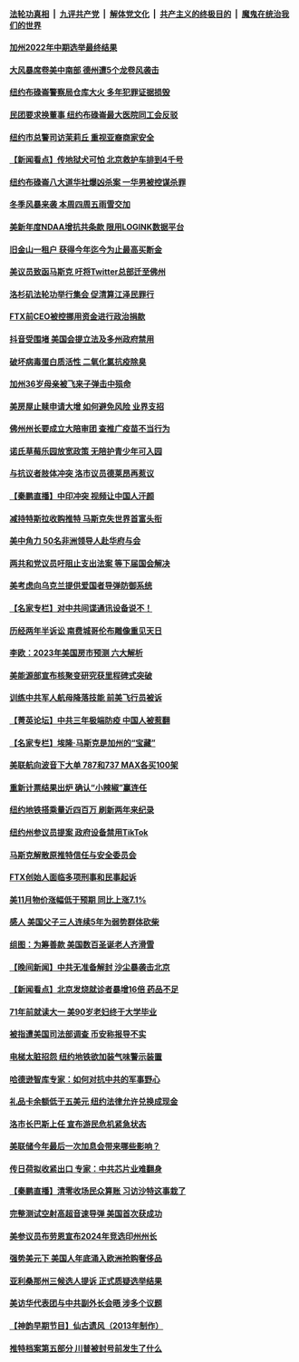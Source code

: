####  [法轮功真相](../../../../basic/blob/master/README.md?t=12141902) &nbsp;|&nbsp; [九评共产党](../../../../9ping.md/blob/master/README.md?t=12141902) &nbsp;|&nbsp; [解体党文化](../../../../jtdwh.md/blob/master/README.md?t=12141902)  &nbsp;|&nbsp; [共产主义的终极目的](../../../../gczydzjmd.md/blob/master/README.md?t=12141902) &nbsp;|&nbsp; [魔鬼在统治我们的世界](../../../../mgztzwmdsj.md/blob/master/README.md?t=12141902) 

#### [加州2022年中期选举最终结果](../pages/nsc412/n13884433.md?t=12141902) 

#### [大风暴席卷美中南部 德州遭5个龙卷风袭击](../pages/nsc412/n13884281.md?t=12141902) 

#### [纽约布碌崙警察局仓库大火 多年犯罪证据损毁](../pages/nsc412/n13884380.md?t=12141902) 

#### [民团要求换董事 纽约布碌崙最大医院同工会反驳](../pages/nsc412/n13884415.md?t=12141902) 

#### [纽约市总警司访茉莉丘 重视亚裔商家安全](../pages/nsc412/n13884407.md?t=12141902) 

#### [【新闻看点】传地狱犬可怕 北京救护车排到4千号](../pages/nsc412/n13884197.md?t=12141902) 

#### [纽约布碌崙八大道华社爆凶杀案 一华男被控谋杀罪](../pages/nsc412/n13884376.md?t=12141902) 

#### [冬季风暴来袭 本周四周五雨雪交加](../pages/nsc412/n13884370.md?t=12141902) 

#### [美新年度NDAA增抗共条款 限用LOGINK数据平台](../pages/nsc412/n13884395.md?t=12141902) 

#### [旧金山一租户 获得今年迄今为止最高买断金](../pages/nsc412/n13884368.md?t=12141902) 

#### [美议员致函马斯克 吁将Twitter总部迁至佛州](../pages/nsc412/n13884292.md?t=12141902) 

#### [洛杉矶法轮功举行集会 促清算江泽民罪行](../pages/nsc412/n13884299.md?t=12141902) 

#### [FTX前CEO被控挪用资金进行政治捐款](../pages/nsc412/n13884204.md?t=12141902) 

#### [抖音受围堵 美国会提立法及多州政府禁用](../pages/nsc412/n13884105.md?t=12141902) 

#### [破坏病毒蛋白质活性 二氧化氯抗疫除臭](../pages/nsc412/n13884297.md?t=12141902) 

#### [加州36岁母亲被飞来子弹击中殒命](../pages/nsc412/n13884293.md?t=12141902) 

#### [美房屋止赎申请大增 如何避免风险 业界支招](../pages/nsc412/n13884279.md?t=12141902) 

#### [佛州州长要成立大陪审团 查推广疫苗不当行为](../pages/nsc412/n13884190.md?t=12141902) 

#### [诺氏草莓乐园放宽政策 无陪护青少年可入园](../pages/nsc412/n13884260.md?t=12141902) 

#### [与抗议者肢体冲突 洛市议员德莱昂再惹议](../pages/nsc412/n13884239.md?t=12141902) 

#### [【秦鹏直播】中印冲突 视频让中国人汗颜](../pages/nsc412/n13884202.md?t=12141902) 

#### [减持特斯拉收购推特 马斯克失世界首富头衔](../pages/nsc412/n13884203.md?t=12141902) 

#### [美中角力 50名非洲领导人赴华府与会](../pages/nsc412/n13884156.md?t=12141902) 

#### [两共和党议员吁阻止支出法案 等下届国会解决](../pages/nsc412/n13884121.md?t=12141902) 

#### [美考虑向乌克兰提供爱国者导弹防御系统](../pages/nsc412/n13884175.md?t=12141902) 

#### [【名家专栏】对中共间谍通讯设备说不！](../pages/nsc412/n13884032.md?t=12141902) 

#### [历经两年半诉讼 南费城哥伦布雕像重见天日](../pages/nsc412/n13884181.md?t=12141902) 

#### [李欧：2023年美国房市预测 六大解析](../pages/nsc412/n13882966.md?t=12141902) 

#### [美能源部宣布核聚变研究获里程碑式突破](../pages/nsc412/n13884133.md?t=12141902) 

#### [训练中共军人航母降落技能 前美飞行员被诉](../pages/nsc412/n13884100.md?t=12141902) 

#### [【菁英论坛】中共三年极端防疫 中国人被惹翻](../pages/nsc412/n13884103.md?t=12141902) 

#### [【名家专栏】埃隆‧马斯克是加州的“宝藏”](../pages/nsc412/n13883998.md?t=12141902) 

#### [美联航向波音下大单 787和737 MAX各买100架](../pages/nsc412/n13884113.md?t=12141902) 

#### [重新计票结果出炉 确认“小辣椒”赢连任](../pages/nsc412/n13884101.md?t=12141902) 

#### [纽约地铁搭乘量近四百万 刷新两年来纪录](../pages/nsc412/n13883671.md?t=12141902) 

#### [纽约州参议员提案 政府设备禁用TikTok](../pages/nsc412/n13883733.md?t=12141902) 

#### [马斯克解散原推特信任与安全委员会](../pages/nsc412/n13883544.md?t=12141902) 

#### [FTX创始人面临多项刑事和民事起诉](../pages/nsc412/n13884084.md?t=12141902) 

#### [美11月物价涨幅低于预期 同比上涨7.1%](../pages/nsc412/n13884091.md?t=12141902) 

#### [感人 美国父子三人连续5年为弱势群体砍柴](../pages/nsc412/n13883764.md?t=12141902) 

#### [组图：为筹善款 美国数百圣诞老人齐滑雪](../pages/nsc412/n13883777.md?t=12141902) 


#### [【晚间新闻】中共无准备解封 沙尘暴袭击北京](../pages/nsc412/n13883858.md?t=12141902) 

#### [【新闻看点】北京发烧就诊者暴增16倍 药品不足](../pages/nsc412/n13883552.md?t=12141902) 

#### [71年前就读大一 美90岁老妇终于大学毕业](../pages/nsc412/n13883619.md?t=12141902) 

#### [被指遭美国司法部调查 币安称报导不实](../pages/nsc412/n13883653.md?t=12141902) 

#### [电梯太脏招怨 纽约地铁欲加装气味警示装置](../pages/nsc412/n13883675.md?t=12141902) 

#### [哈德逊智库专家：如何对抗中共的军事野心](../pages/nsc412/n13883608.md?t=12141902) 

#### [礼品卡余额低于五美元 纽约法律允许兑换成现金](../pages/nsc412/n13883740.md?t=12141902) 

#### [洛市长巴斯上任 宣布游民危机紧急状态](../pages/nsc412/n13883685.md?t=12141902) 

#### [美联储今年最后一次加息会带来哪些影响？](../pages/nsc412/n13883545.md?t=12141902) 

#### [传日荷拟收紧出口 专家：中共芯片业难翻身](../pages/nsc412/n13883496.md?t=12141902) 

#### [【秦鹏直播】清零收场民众算账 习访沙特这事栽了](../pages/nsc412/n13883473.md?t=12141902) 

#### [完整测试空射高超音速导弹 美国首次获成功](../pages/nsc412/n13883454.md?t=12141902) 

#### [美参议员布劳恩宣布2024年竞选印州州长](../pages/nsc412/n13883499.md?t=12141902) 

#### [强势美元下 美国人年底涌入欧洲抢购奢侈品](../pages/nsc412/n13883524.md?t=12141902) 

#### [亚利桑那州三候选人提诉 正式质疑选举结果](../pages/nsc412/n13883476.md?t=12141902) 

#### [美访华代表团与中共副外长会晤 涉多个议题](../pages/nsc412/n13883443.md?t=12141902) 

#### [【神韵早期节目】仙古遗风（2013年制作）](../pages/nsc412/n13883448.md?t=12141902) 

#### [推特档案第五部分 川普被封号前发生了什么](../pages/nsc412/n13883474.md?t=12141902) 


